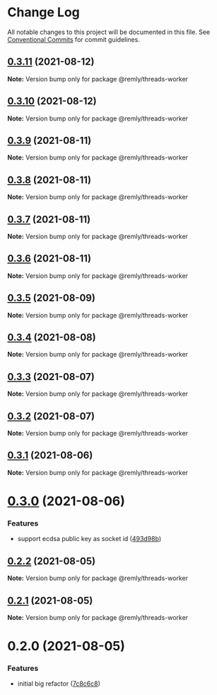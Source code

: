 # Change Log

All notable changes to this project will be documented in this file.
See [Conventional Commits](https://conventionalcommits.org) for commit guidelines.

## [0.3.11](https://gitr.net/mindary/remly/compare/@remly/threads-worker@0.3.10...@remly/threads-worker@0.3.11) (2021-08-12)

**Note:** Version bump only for package @remly/threads-worker





## [0.3.10](https://gitr.net/mindary/remly/compare/@remly/threads-worker@0.3.9...@remly/threads-worker@0.3.10) (2021-08-12)

**Note:** Version bump only for package @remly/threads-worker





## [0.3.9](https://gitr.net/mindary/remly/compare/@remly/threads-worker@0.3.8...@remly/threads-worker@0.3.9) (2021-08-11)

**Note:** Version bump only for package @remly/threads-worker





## [0.3.8](https://gitr.net/mindary/remly/compare/@remly/threads-worker@0.3.7...@remly/threads-worker@0.3.8) (2021-08-11)

**Note:** Version bump only for package @remly/threads-worker





## [0.3.7](https://gitr.net/mindary/remly/compare/@remly/threads-worker@0.3.6...@remly/threads-worker@0.3.7) (2021-08-11)

**Note:** Version bump only for package @remly/threads-worker





## [0.3.6](https://gitr.net/mindary/remly/compare/@remly/threads-worker@0.3.5...@remly/threads-worker@0.3.6) (2021-08-11)

**Note:** Version bump only for package @remly/threads-worker





## [0.3.5](https://gitr.net/mindary/remly/compare/@remly/threads-worker@0.3.4...@remly/threads-worker@0.3.5) (2021-08-09)

**Note:** Version bump only for package @remly/threads-worker





## [0.3.4](https://gitr.net/mindary/remly/compare/@remly/threads-worker@0.3.3...@remly/threads-worker@0.3.4) (2021-08-08)

**Note:** Version bump only for package @remly/threads-worker





## [0.3.3](https://gitr.net/mindary/remly/compare/@remly/threads-worker@0.3.2...@remly/threads-worker@0.3.3) (2021-08-07)

**Note:** Version bump only for package @remly/threads-worker





## [0.3.2](https://gitr.net/mindary/remly/compare/@remly/threads-worker@0.3.1...@remly/threads-worker@0.3.2) (2021-08-07)

**Note:** Version bump only for package @remly/threads-worker





## [0.3.1](https://gitr.net/mindary/remly/compare/@remly/threads-worker@0.3.0...@remly/threads-worker@0.3.1) (2021-08-06)

**Note:** Version bump only for package @remly/threads-worker





# [0.3.0](https://gitr.net/mindary/remly/compare/@remly/threads-worker@0.2.2...@remly/threads-worker@0.3.0) (2021-08-06)


### Features

* support ecdsa public key as socket id ([493d98b](https://gitr.net/mindary/remly/commits/493d98b2f924ae1c5dbf25ef5603082c3f35f928))





## [0.2.2](https://gitr.net/mindary/remly/compare/@remly/threads-worker@0.2.1...@remly/threads-worker@0.2.2) (2021-08-05)

**Note:** Version bump only for package @remly/threads-worker





## [0.2.1](https://gitr.net/mindary/remly/compare/@remly/threads-worker@0.2.0...@remly/threads-worker@0.2.1) (2021-08-05)

**Note:** Version bump only for package @remly/threads-worker





# 0.2.0 (2021-08-05)


### Features

* initial big refactor ([7c8c6c8](https://gitr.net/mindary/remly/commits/7c8c6c813f12b4d686b4f59feab4c4abc01e30e6))
